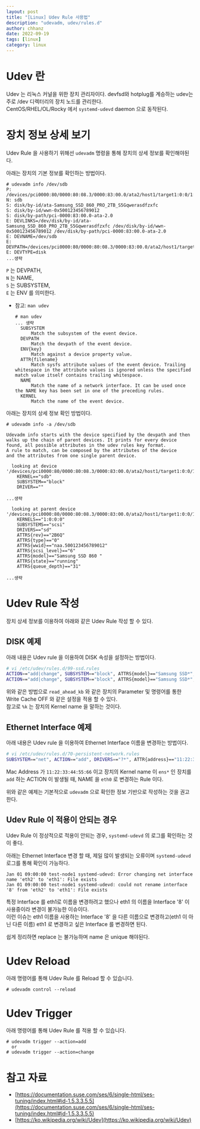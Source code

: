 ```yaml
---
layout: post
title: "[Linux] Udev Rule 사용법" 
description: "udevadm, udev/rules.d"
author: chhanz
date: 2022-09-19
tags: [linux]
category: linux
---
```


# Udev 란
Udev 는 리눅스 커널을 위한 장치 관리자이다. devfsd와 hotplug를 계승하는 udev는 주로 /dev 디렉터리의 장치 노드를 관리한다.    
CentOS/RHEL/OL/Rocky 에서 `systemd-udevd` daemon 으로 동작된다.   
    
# 장치 정보 상세 보기
Udev Rule 을 사용하기 위해선 `udevadm` 명령을 통해 장치의 상세 정보를 확인해야된다.    
   
아래는 장치의 기본 정보를 확인하는 방법이다.    
```console
# udevadm info /dev/sdb
P: /devices/pci0000:80/0000:80:08.3/0000:83:00.0/ata2/host1/target1:0:0/1:0:0:0/block/sdb
N: sdb
S: disk/by-id/ata-Samsung_SSD_860_PRO_2TB_S5Gqwerasdfzxfc
S: disk/by-id/wwn-0x500123456789012
S: disk/by-path/pci-0000:83:00.0-ata-2.0
E: DEVLINKS=/dev/disk/by-id/ata-Samsung_SSD_860_PRO_2TB_S5Gqwerasdfzxfc /dev/disk/by-id/wwn-0x500123456789012 /dev/disk/by-path/pci-0000:83:00.0-ata-2.0
E: DEVNAME=/dev/sdb
E: DEVPATH=/devices/pci0000:80/0000:80:08.3/0000:83:00.0/ata2/host1/target1:0:0/1:0:0:0/block/sdb
E: DEVTYPE=disk
...생략
```
`P` 는 DEVPATH,   
`N` 는 NAME,   
`S` 는 SUBSYSTEM,    
`E` 는 ENV 를 의미한다.    
    
* 참고: `man udev`    
     ```console
     # man udev
     ... 생략
       SUBSYSTEM
           Match the subsystem of the event device.
       DEVPATH
           Match the devpath of the event device.
       ENV{key}
           Match against a device property value.
       ATTR{filename}
           Match sysfs attribute values of the event device. Trailing whitespace in the attribute values is ignored unless the specified match value itself contains trailing whitespace.
       NAME
           Match the name of a network interface. It can be used once the NAME key has been set in one of the preceding rules.
       KERNEL
           Match the name of the event device.
    ```
   
아래는 장치의 상세 정보 확인 방법이다.    
```console
# udevadm info -a /dev/sdb
 
Udevadm info starts with the device specified by the devpath and then
walks up the chain of parent devices. It prints for every device
found, all possible attributes in the udev rules key format.
A rule to match, can be composed by the attributes of the device
and the attributes from one single parent device.

  looking at device '/devices/pci0000:80/0000:80:08.3/0000:83:00.0/ata2/host1/target1:0:0/1:0:0:0/block/sdb':
    KERNEL=="sdb"
    SUBSYSTEM=="block"
    DRIVER==""

...생략

  looking at parent device '/devices/pci0000:80/0000:80:08.3/0000:83:00.0/ata2/host1/target1:0:0/1:0:0:0':
    KERNELS=="1:0:0:0"
    SUBSYSTEMS=="scsi"
    DRIVERS=="sd"
    ATTRS{rev}=="2B6Q"
    ATTRS{type}=="0"
    ATTRS{wwid}=="naa.500123456789012"
    ATTRS{scsi_level}=="6"
    ATTRS{model}=="Samsung SSD 860 "
    ATTRS{state}=="running"
    ATTRS{queue_depth}=="31"

...생략
```
   
# Udev Rule 작성
장치 상세 정보를 이용하여 아래와 같은 Udev Rule 작성 할 수 있다.   
    
## DISK 예제
아래 내용은 Udev rule 을 이용하여 DISK 속성을 설정하는 방법이다.    
```bash
# vi /etc/udev/rules.d/99-ssd.rules
ACTION=="add|change", SUBSYSTEM=="block", ATTRS{model}=="Samsung SSD*", ATTR{queue/read_ahead_kb}="2048"
ACTION=="add|change", SUBSYSTEM=="block", ATTRS{model}=="Samsung SSD*", RUN+="/sbin/hdparm -W 0 /dev/%k"
```
위와 같은 방법으로 `read_ahead_kb` 와 같은 장치의 Parameter 및 명령어를 통한 Write Cache OFF 와 같은 설정을 적용 할 수 있다.    
참고로 `%k` 는 장치의 Kernel name 을 말하는 것이다.   
   
## Ethernet Interface 예제
아래 내용은 Udev rule 을 이용하여 Ethernet Interface 이름을 변경하는 방법이다.   
```bash
# vi /etc/udev/rules.d/70-persistent-network.rules
SUBSYSTEM=="net", ACTION=="add", DRIVERS=="?*", ATTR{address}=="11:22:33:44:55:66", KERNEL=="ens*", NAME="eth0"
```
Mac Address 가 `11:22:33:44:55:66` 이고 장치의 Kernel name 이 `ens*` 인 장치를 `add` 하는 ACTION 이 발생될 때, NAME 을 `eth0` 로 변경하는 Rule 이다.   
   
위와 같은 예제는 기본적으로 `udevadm` 으로 확인한 정보 기반으로 작성하는 것을 권고한다.    
    
## Udev Rule 이 적용이 안되는 경우   
Udev Rule 이 정상적으로 적용이 안되는 경우, `systemd-udevd` 의 로그를 확인하는 것이 좋다.    
    
아래는 Ethernet Interface 변경 할 때, 제일 많이 발생되는 오류이며 `systemd-udevd` 로그를 통해 확인이 가능하다.    
```console
Jan 01 09:00:00 test-node1 systemd-udevd: Error changing net interface name 'eth2' to 'eth1': File exists
Jan 01 09:00:00 test-node1 systemd-udevd: could not rename interface '8' from 'eth2' to 'eth1': File exists
```
특정 Interface 를 eth1로 이름을 변경하려고 했으나 eth1 의 이름을 Interface '8' 이 사용중이라 변경이 불가능한 이슈이다.    
이런 이슈는 eth1 이름을 사용하는 Interface '8' 을 다른 이름으로 변경하고(eth1 이 아닌 다른 이름) eth1 로 변경하고 싶은 Interface 를 변경하면 된다.   
   
쉽게 정리하면 replace 는 불가능하며 name 은 unique 해야된다.   
   
# Udev Reload
아래 명령어를 통해 Udev Rule 를 Reload 할 수 있습니다.    
```console
# udevadm control --reload
```
    
# Udev Trigger
아래 명령어를 통해 Udev Rule 를 적용 할 수 있습니다.    
```console
# udevadm trigger --action=add 
  or
# udevadm trigger --action=change
```
   
# 참고 자료
* [https://documentation.suse.com/ses/6/single-html/ses-tuning/index.html#id-1.5.3.3.5.5](https://documentation.suse.com/ses/6/single-html/ses-tuning/index.html#id-1.5.3.3.5.5)    
* [https://ko.wikipedia.org/wiki/Udev](https://ko.wikipedia.org/wiki/Udev)   